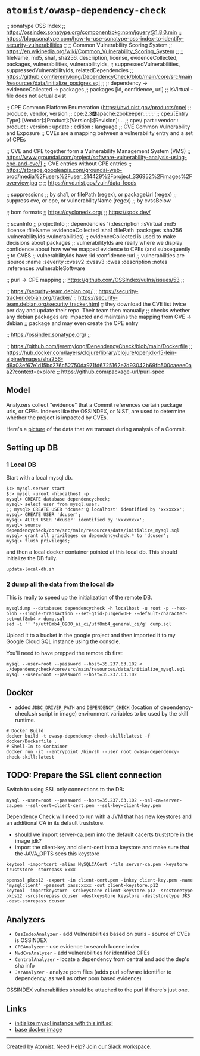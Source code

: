# `atomist/owasp-dependency-check`

;; sonatype OSS Index ;;
https://ossindex.sonatype.org/component/pkg:npm/jquery@1.8.0.min ;;
https://blog.sonatype.com/how-to-use-sonatype-oss-index-to-identify-security-vulnerabilities
;; ;; Common Vulnerability Scoring System ;;
https://en.wikipedia.org/wiki/Common_Vulnerability_Scoring_System ;; ;;
fileName, md5, sha1, sha256, description, license, evidenceCollected, packages,
vulnerabilities, vulnerabilityIds, ;; suppressedVulnerabilities,
suppressedVulnerabilityIds, relatedDependencies ;;
https://github.com/jeremylong/DependencyCheck/blob/main/core/src/main/resources/data/initialize_postgres.sql
;; ;; dependency -> evidenceCollected -> packages ;; packages [id, confidence,
url] ;; isVirtual - file does not actual exist

;; CPE Common Platform Enumeration (https://nvd.nist.gov/products/cpe) ;;
produce, vendor, version ;; cpe:2.3:a:apache:zookeeper:_:_:_:_:_:_:_:_ ;;
cpe:/[Entry Type]:[Vendor]:[Product]:[Version]:[Revision]:… ;; cpe:/ part :
vendor : product : version : update : edition : language ;; CVE Common
Vulnerability and Exposure ;; CVEs are a mapping between a vulnerability entry
and a set of CPEs

;; CVE and CPE together form a Vulnerability Management System (VMS) ;;
https://www.groundai.com/project/software-vulnerability-analysis-using-cpe-and-cve/1
;; CVE entries without CPE entries ;;
https://storage.googleapis.com/groundai-web-prod/media%2Fusers%2Fuser_214429%2Fproject_336952%2Fimages%2Foverview.jpg
;; ;; https://nvd.nist.gov/vuln/data-feeds

;; suppressions ;; by sha1, or filePath (regex), or packageUrl (regex) ;;
suppress cve, or cpe, or vulnerabilityName (regex) ;; by cvssBelow

;; bom formats ;; https://cyclonedx.org/ ;; https://spdx.dev/

;; scanInfo ;; projectInfo ;; dependencies '(:description :isVirtual :md5
:license :fileName :evidenceCollected :sha1 :filePath :packages :sha256
:vulnerabilityIds :vulnerabilities) ;; evidenceCollected is used to make
decisions about packages ;; vulnerabilityIds are really where we display
confidence about how we've mapped evidence to CPEs (and subsequently ;; to CVES
;; vulnerabilityIds have :id :confidence :url ;; vulnerabilities are :source
:name :severity :cvssv2 :cvssv3 :cwes :description :notes :references
:vulnerableSoftware

;; purl -> CPE mapping ;; https://github.com/OSSIndex/vulns/issues/53 ;;

;; https://security-team.debian.org/ ;;
https://security-tracker.debian.org/tracker/ ;;
https://security-team.debian.org/security_tracker.html ;; they download the CVE
list twice per day and update their repo. Their team then manually ;; checks
whether any debian packages are impacted and maintains the mapping from CVE ->
debian ;; package and may even create the CPE entry

;; https://ossindex.sonatype.org/ ;;

;; https://github.com/jeremylong/DependencyCheck/blob/main/Dockerfile ;;
https://hub.docker.com/layers/clojure/library/clojure/openjdk-15-lein-alpine/images/sha256-d6a03ef67e1d15bc276c52750da971fd6725162e7d93042b69fb500caeee0aa2?context=explore
;; https://github.com/package-url/purl-spec

## Model

Analyzers collect "evidence" that a Commit references certain package urls, or
CPEs. Indexes like the OSSINDEX, or NIST, are used to determine whether the
project is impacted by CVEs.

Here's a [picture][model] of the data that we transact during analysis of a
Commit.

## Setting up DB

### 1 Local DB

Start with a local mysql db.

```
$:> mysql.server start
$:> mysql -uroot -hlocalhost -p
mysql> CREATE database dependencycheck;
mysql> select user from mysql.user;
;; mysql> CREATE USER 'dcuser'@'localhost' identified by 'xxxxxxx';
mysql> CREATE USER 'dcuser';
mysql> ALTER USER 'dcuser' identified by 'xxxxxxxx';
mysql> source dependencycheck/core/src/main/resources/data/initialize_mysql.sql
mysql> grant all privileges on dependencycheck.* to 'dcuser';
mysql> flush privileges;
```

and then a local docker container pointed at this local db. This should
initialize the DB fully.

```
update-local-db.sh
```

### 2 dump all the data from the local db

This is really to speed up the initialization of the remote DB.

```
mysqldump --databases dependencycheck -h localhost -u root -p --hex-blob --single-transaction --set-gtid-purged=OFF --default-character-set=utf8mb4 > dump.sql
sed -i '' 's/utf8mb4_0900_ai_ci/utf8mb4_general_ci/g' dump.sql
```

Upload it to a bucket in the google project and then imported it to my Google
Cloud SQL instance using the console.

You'll need to have prepped the remote db first:

```
mysql --user=root --password --host=35.237.63.102 < ./dependencycheck/core/src/main/resources/data/initialize_mysql.sql
mysql --user=root --password --host=35.237.63.102
```

## Docker

-   added `JDBC_DRIVER_PATH` and `DEPENDENCY_CHECK` (location of
    dependency-check.sh script in image) environment variables to be used by the
    skill runtime.

```
# Docker Build
docker build -t owasp-dependency-check-skill:latest -f docker/Dockerfile .
# Shell-In to Container
docker run -it --entrypoint /bin/sh --user root owasp-dependency-check-skill:latest
```

## TODO: Prepare the SSL client connection

Switch to using SSL only connections to the DB:

```
mysql --user=root --password --host=35.237.63.102 --ssl-ca=server-ca.pem --ssl-cert=client-cert.pem --ssl-key=client-key.pem
```

Dependency Check will need to run with a JVM that has new keystores and an
additional CA in its default truststore.

-   should we import server-ca.pem into the default cacerts truststore in the
    image jdk?
-   import the client-key and client-cert into a keystore and make sure that the
    JAVA_OPTS sees this keystore

```
keytool -importcert -alias MySQLCACert -file server-ca.pem -keystore truststore -storepass xxxx

openssl pkcs12 -export -in client-cert.pem -inkey client-key.pem -name "mysqlclient" -passout pass:xxxx -out client-keystore.p12
keytool -importkeystore -srckeystore client-keystore.p12 -srcstoretype pkcs12 -srcstorepass dcuser -destkeystore keystore -deststoretype JKS -dest-storepass dcuser
```

## Analyzers

-   `OssIndexAnalyzer` - add Vulnerabilities based on purls - source of CVEs is
    OSSINDEX
-   `CPEAnalyzer` - use evidence to search lucene index
-   `NvdCveAnalyzer` - add vulnerabilities for identified CPEs
-   `CentralAnalyzer` - locate a dependency from central and add the dep's sha
    info
-   `JarAnalyzer` - analyze pom files (adds purl software identifier to
    dependency, as well as other pom based evidence)

OSSINDEX vulnerabilities should be attached to the purl if there's just one.

## Links

-   [initialize mysql instance with this init.sql][init.sql]
-   [base docker image][base-docker-image]

[base-docker-image]: https://hub.docker.com/r/owasp/dependency-check
[init.sql]:
    https://github.com/jeremylong/DependencyCheck/blob/main/core/src/main/resources/data/initialize_mysql.sql
[nvd feed]:
    https://csrc.nist.gov/schema/nvd/feed/1.1/nvd_cve_feed_json_1.1.schema
[cpe 2.3 spec]: https://cpe.mitre.org/specification/
[matching spec]: https://nvlpubs.nist.gov/nistpubs/Legacy/IR/nistir7696.pdf
[model]:
    https://lucid.app/lucidchart/52ba9b78-c54b-40dc-b559-e01b97bbcb31/edit?page=VbVazIvHVe8c#

---

Created by [Atomist][atomist]. Need Help? [Join our Slack workspace][slack].

[atomist]: https://atomist.com/ "Atomist - How Teams Deliver Software"
[slack]: https://join.atomist.com/ "Atomist Community Slack"
